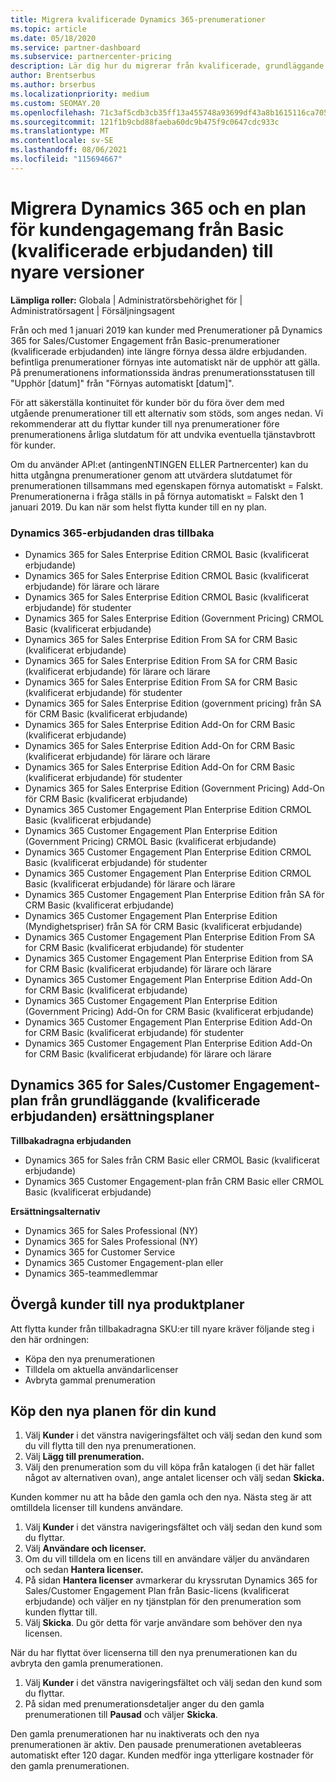 ```yaml
---
title: Migrera kvalificerade Dynamics 365-prenumerationer
ms.topic: article
ms.date: 05/18/2020
ms.service: partner-dashboard
ms.subservice: partnercenter-pricing
description: Lär dig hur du migrerar från kvalificerade, grundläggande Dynamics 365-prenumerationer till en ny prenumeration innan befintliga prenumerationer upphör att gälla.
author: Brentserbus
ms.author: brserbus
ms.localizationpriority: medium
ms.custom: SEOMAY.20
ms.openlocfilehash: 71c3af5cdb3cb35ff13a455748a93699df43a8b1615116ca7058df3c6a23b7b9
ms.sourcegitcommit: 121f1b9cbd88faeba60dc9b475f9c0647cdc933c
ms.translationtype: MT
ms.contentlocale: sv-SE
ms.lasthandoff: 08/06/2021
ms.locfileid: "115694667"
---
```

# <a name="migrate-dynamics-365-and-customer-engagement-plan-from-basic-qualified-offers-to-newer-versions"></a>Migrera Dynamics 365 och en plan för kundengagemang från Basic (kvalificerade erbjudanden) till nyare versioner

**Lämpliga roller:** Globala | Administratörsbehörighet för | Administratörsagent | Försäljningsagent

Från och med 1 januari 2019 kan kunder med Prenumerationer på Dynamics 365 for Sales/Customer Engagement från Basic-prenumerationer (kvalificerade erbjudanden) inte längre förnya dessa äldre erbjudanden. befintliga prenumerationer förnyas inte automatiskt när de upphör att gälla. På prenumerationens informationssida ändras prenumerationsstatusen till "Upphör [datum]" från "Förnyas automatiskt [datum]". 

För att säkerställa kontinuitet för kunder bör du föra över dem med utgående prenumerationer till ett alternativ som stöds, som anges nedan. Vi rekommenderar att du flyttar kunder till nya prenumerationer före prenumerationens årliga slutdatum för att undvika eventuella tjänstavbrott för kunder.

Om du använder API:et (antingenNTINGEN ELLER Partnercenter) kan du hitta utgångna prenumerationer genom att utvärdera slutdatumet för prenumerationen tillsammans med egenskapen förnya automatiskt = Falskt. Prenumerationerna i fråga ställs in på förnya automatiskt = Falskt den 1 januari 2019. Du kan när som helst flytta kunder till en ny plan. 

### <a name="the-dynamics-365-offers-being-retired"></a>Dynamics 365-erbjudanden dras tillbaka

- Dynamics 365 for Sales Enterprise Edition CRMOL Basic (kvalificerat erbjudande)
- Dynamics 365 for Sales Enterprise Edition CRMOL Basic (kvalificerat erbjudande) för lärare och lärare
- Dynamics 365 for Sales Enterprise Edition CRMOL Basic (kvalificerat erbjudande) för studenter
- Dynamics 365 for Sales Enterprise Edition (Government Pricing) CRMOL Basic (kvalificerat erbjudande)
- Dynamics 365 for Sales Enterprise Edition From SA for CRM Basic (kvalificerat erbjudande)
- Dynamics 365 for Sales Enterprise Edition From SA for CRM Basic (kvalificerat erbjudande) för lärare och lärare
- Dynamics 365 for Sales Enterprise Edition From SA for CRM Basic (kvalificerat erbjudande) för studenter
- Dynamics 365 for Sales Enterprise Edition (government pricing) från SA för CRM Basic (kvalificerat erbjudande)
- Dynamics 365 for Sales Enterprise Edition Add-On for CRM Basic (kvalificerat erbjudande)
- Dynamics 365 for Sales Enterprise Edition Add-On for CRM Basic (kvalificerat erbjudande) för lärare och lärare
- Dynamics 365 for Sales Enterprise Edition Add-On for CRM Basic (kvalificerat erbjudande) för studenter
- Dynamics 365 for Sales Enterprise Edition (Government Pricing) Add-On för CRM Basic (kvalificerat erbjudande)
- Dynamics 365 Customer Engagement Plan Enterprise Edition CRMOL Basic (kvalificerat erbjudande)
- Dynamics 365 Customer Engagement Plan Enterprise Edition (Government Pricing) CRMOL Basic (kvalificerat erbjudande)
- Dynamics 365 Customer Engagement Plan Enterprise Edition CRMOL Basic (kvalificerat erbjudande) för studenter
- Dynamics 365 Customer Engagement Plan Enterprise Edition CRMOL Basic (kvalificerat erbjudande) för lärare och lärare
- Dynamics 365 Customer Engagement Plan Enterprise Edition från SA för CRM Basic (kvalificerat erbjudande)
- Dynamics 365 Customer Engagement Plan Enterprise Edition (Myndighetspriser) från SA för CRM Basic (kvalificerat erbjudande)
- Dynamics 365 Customer Engagement Plan Enterprise Edition From SA for CRM Basic (kvalificerat erbjudande) för studenter
- Dynamics 365 Customer Engagement Plan Enterprise Edition from SA for CRM Basic (kvalificerat erbjudande) för lärare och lärare
- Dynamics 365 Customer Engagement Plan Enterprise Edition Add-On for CRM Basic (kvalificerat erbjudande)
- Dynamics 365 Customer Engagement Plan Enterprise Edition (Government Pricing) Add-On for CRM Basic (kvalificerat erbjudande)
- Dynamics 365 Customer Engagement Plan Enterprise Edition Add-On for CRM Basic (kvalificerat erbjudande) för studenter
- Dynamics 365 Customer Engagement Plan Enterprise Edition Add-On for CRM Basic (kvalificerat erbjudande) för lärare och lärare



## <a name="dynamics-365-for-sales-customer-engagement-plan-from-basic-qualified-offers-replacement-plans"></a>Dynamics 365 for Sales/Customer Engagement-plan från grundläggande (kvalificerade erbjudanden) ersättningsplaner

**Tillbakadragna erbjudanden**   

- Dynamics 365 for Sales från CRM Basic eller CRMOL Basic (kvalificerat erbjudande)
- Dynamics 365 Customer Engagement-plan från CRM Basic eller CRMOL Basic (kvalificerat erbjudande)

**Ersättningsalternativ**
- Dynamics 365 for Sales Professional (NY)
- Dynamics 365 for Sales Professional (NY)
- Dynamics 365 for Customer Service
- Dynamics 365 Customer Engagement-plan eller
- Dynamics 365-teammedlemmar



## <a name="transition-customers-to-new-product-plans"></a>Övergå kunder till nya produktplaner

Att flytta kunder från tillbakadragna SKU:er till nyare kräver följande steg i den här ordningen:

- Köpa den nya prenumerationen
- Tilldela om aktuella användarlicenser
- Avbryta gammal prenumeration

## <a name="purchase-the-new-plan-for-your-customer"></a>Köp den nya planen för din kund

1. Välj **Kunder** i det vänstra navigeringsfältet och välj sedan den kund som du vill flytta till den nya prenumerationen.
2. Välj **Lägg till prenumeration.**
3. Välj den prenumeration som du vill köpa från katalogen (i det här fallet något av alternativen ovan), ange antalet licenser och välj sedan **Skicka.** 

Kunden kommer nu att ha både den gamla och den nya. Nästa steg är att omtilldela licenser till kundens användare.

1. Välj **Kunder** i det vänstra navigeringsfältet och välj sedan den kund som du flyttar.
2. Välj **Användare och licenser.**
3. Om du vill tilldela om en licens till en användare väljer du användaren och sedan **Hantera licenser.** 
4. På sidan **Hantera licenser** avmarkerar du kryssrutan Dynamics 365 for Sales/Customer Engagement Plan från Basic-licens (kvalificerat erbjudande) och väljer en ny tjänstplan för den prenumeration som kunden flyttar till. 
5. Välj **Skicka**. Du gör detta för varje användare som behöver den nya licensen. 

När du har flyttat över licenserna till den nya prenumerationen kan du avbryta den gamla prenumerationen. 

1. Välj **Kunder** i det vänstra navigeringsfältet och välj sedan den kund som du flyttar.
2. På sidan med prenumerationsdetaljer anger du den gamla prenumerationen till **Pausad** och väljer **Skicka**.

Den gamla prenumerationen har nu inaktiverats och den nya prenumerationen är aktiv. Den pausade prenumerationen avetableeras automatiskt efter 120 dagar. Kunden medför inga ytterligare kostnader för den gamla prenumerationen.
 

 



